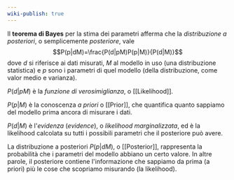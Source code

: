 ```yaml
---
wiki-publish: true
---
```

Il **teorema di Bayes** per la stima dei parametri afferma che la *distribuzione a posteriori*, o semplicemente *posteriore*, vale
$$P(p|dM)=\frac{P(d|pM)P(p|M)}{P(d|M)}$$
dove $d$ si riferisce ai dati misurati, $M$ al modello in uso (una distribuzione statistica) e $p$ sono i parametri di quel modello (della distribuzione, come valor medio e varianza). 

$P(d|pM)$ è la *funzione di verosimiglianza*, o [[Likelihood]].

$P(p|M)$ è la conoscenza *a priori* o [[Prior]], che quantifica quanto sappiamo del modello prima ancora di misurare i dati.

$P(d|M)$ è l'*evidenza* (*evidence*), o *likelihood marginalizzata*, ed è la likelihood calcolata su tutti i possibili parametri che il posteriore può avere.

La distribuzione a posteriori $P(p|dM)$, o [[Posterior]], rappresenta la probabilità che i parametri del modello abbiano un certo valore. In altre parole, il posteriore contiene l'informazione che sappiamo da prima (a priori) più le cose che scopriamo misurando (la likelihood).
